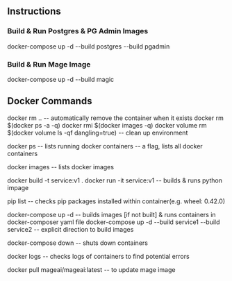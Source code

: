 ## Instructions
### Build & Run Postgres & PG Admin Images
docker-compose up -d --build postgres --build pgadmin
### Build & Run Mage Image
docker-compose up -d --build magic

## Docker Commands
docker rm ..
-- automatically remove the container when it exists
docker rm $(docker ps -a -q)
docker rmi $(docker images -q)
docker volume rm $(docker volume ls -qf dangling=true)
-- clean up environment

docker ps
-- lists running docker containers
-- a flag, lists all docker containers

docker images
-- lists docker images

docker build -t service:v1 .
docker run -it service:v1
-- builds & runs python impage

pip list
-- checks pip packages installed within container(e.g. wheel: 0.42.0)

docker-compose up -d
-- builds images [if not built] & runs containers in docker-composer yaml file
docker-compose up -d --build service1 --build service2
-- explicit direction to build images

docker-compose down
-- shuts down containers

docker logs
-- checks logs of containers to find potential errors

docker pull mageai/mageai:latest
-- to update mage image